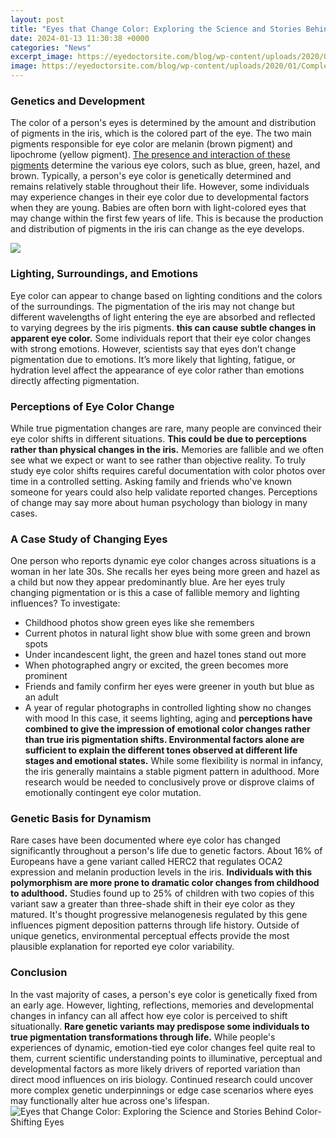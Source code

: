 ```yaml
---
layout: post
title: "Eyes that Change Color: Exploring the Science and Stories Behind Color-Shifting Eyes"
date: 2024-01-13 11:30:38 +0000
categories: "News"
excerpt_image: https://eyedoctorsite.com/blog/wp-content/uploads/2020/01/Complete_heterochromia_plus_anisocoria-700x349.jpg
image: https://eyedoctorsite.com/blog/wp-content/uploads/2020/01/Complete_heterochromia_plus_anisocoria-700x349.jpg
---
```


### Genetics and Development
The color of a person's eyes is determined by the amount and distribution of pigments in the iris, which is the colored part of the eye. The two main pigments responsible for eye color are melanin (brown pigment) and lipochrome (yellow pigment). [The presence and interaction of these pigments](https://store.fi.io.vn/womens-crazy-havanese-lady-dog-lover-v-neck-t-shirt/men&) determine the various eye colors, such as blue, green, hazel, and brown. Typically, a person's eye color is genetically determined and remains relatively stable throughout their life. However, some individuals may experience changes in their eye color due to developmental factors when they are young. Babies are often born with light-colored eyes that may change within the first few years of life. This is because the production and distribution of pigments in the iris can change as the eye develops.

![](https://oceaneyesc.com/wp-content/uploads/2020/09/a2.jpg)
### Lighting, Surroundings, and Emotions 
Eye color can appear to change based on lighting conditions and the colors of the surroundings. The pigmentation of the iris may not change but different wavelengths of light entering the eye are absorbed and reflected to varying degrees by the iris pigments. **this can cause subtle changes in apparent eye color.** Some individuals report that their eye color changes with strong emotions. However, scientists say that eyes don’t change pigmentation due to emotions. It’s more likely that lighting, fatigue, or hydration level affect the appearance of eye color rather than emotions directly affecting pigmentation. 
### Perceptions of Eye Color Change
While true pigmentation changes are rare, many people are convinced their eye color shifts in different situations. **This could be due to perceptions rather than physical changes in the iris.** Memories are fallible and we often see what we expect or want to see rather than objective reality. To truly study eye color shifts requires careful documentation with color photos over time in a controlled setting. Asking family and friends who've known someone for years could also help validate reported changes. Perceptions of change may say more about human psychology than biology in many cases.
### A Case Study of Changing Eyes
One person who reports dynamic eye color changes across situations is a woman in her late 30s. She recalls her eyes being more green and hazel as a child but now they appear predominantly blue. Are her eyes truly changing pigmentation or is this a case of fallible memory and lighting influences? To investigate:
- Childhood photos show green eyes like she remembers 
- Current photos in natural light show blue with some green and brown spots
- Under incandescent light, the green and hazel tones stand out more
- When photographed angry or excited, the green becomes more prominent 
- Friends and family confirm her eyes were greener in youth but blue as an adult
- A year of regular photographs in controlled lighting show no changes with mood
In this case, it seems lighting, aging and **perceptions have combined to give the impression of emotional color changes rather than true iris pigmentation shifts. Environmental factors alone are sufficient to explain the different tones observed at different life stages and emotional states.** While some flexibility is normal in infancy, the iris generally maintains a stable pigment pattern in adulthood. More research would be needed to conclusively prove or disprove claims of emotionally contingent eye color mutation.
### Genetic Basis for Dynamism 
Rare cases have been documented where eye color has changed significantly throughout a person's life due to genetic factors. About 16% of Europeans have a gene variant called HERC2 that regulates OCA2 expression and melanin production levels in the iris. **Individuals with this polymorphism are more prone to dramatic color changes from childhood to adulthood.** Studies found up to 25% of children with two copies of this variant saw a greater than three-shade shift in their eye color as they matured. It's thought progressive melanogenesis regulated by this gene influences pigment deposition patterns through life history. Outside of unique genetics, environmental perceptual effects provide the most plausible explanation for reported eye color variability.
### Conclusion
In the vast majority of cases, a person's eye color is genetically fixed from an early age. However, lighting, reflections, memories and developmental changes in infancy can all affect how eye color is perceived to shift situationally. **Rare genetic variants may predispose some individuals to true pigmentation transformations through life.** While people's experiences of dynamic, emotion-tied eye color changes feel quite real to them, current scientific understanding points to illuminative, perceptual and developmental factors as more likely drivers of reported variation than direct mood influences on iris biology. Continued research could uncover more complex genetic underpinnings or edge case scenarios where eyes may functionally alter hue across one's lifespan.
![Eyes that Change Color: Exploring the Science and Stories Behind Color-Shifting Eyes](https://eyedoctorsite.com/blog/wp-content/uploads/2020/01/Complete_heterochromia_plus_anisocoria-700x349.jpg)